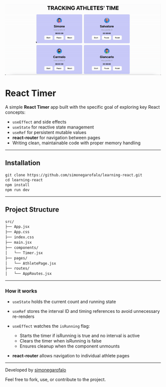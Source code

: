 ![Timer App Demo](./assets/react-timer.gif)

# React Timer

A simple **React Timer** app built with the specific goal of exploring key React concepts:

- `useEffect` and side effects
- `useState` for reactive state management
- `useRef` for persistent mutable values
- **react-router** for navigation between pages
- Writing clean, maintainable code with proper memory handling

---

## Installation

```
git clone https://github.com/simonegarofalo/learning-react.git
cd learning-react
npm install
npm run dev
```

---

## Project Structure

```txt
src/
├── App.jsx
├── App.css
├── index.css
├── main.jsx
├── components/
│   └── Timer.jsx
├── pages/
│   └── AthletePage.jsx
├── routes/
│   └── AppRoutes.jsx

```

---

### How it works

- `useState` holds the current count and running state

- `useRef` stores the interval ID and timing references to avoid unnecessary re-renders

- `useEffect` watches the `isRunning` flag:

  - Starts the timer if isRunning is true and no interval is active
  - Clears the timer when isRunning is false
  - Ensures cleanup when the component unmounts

- **react-router** allows navigation to individual athlete pages

---

Developed by <a href="https://github.com/simonegarofalo">simonegarofalo</a>

Feel free to fork, use, or contribute to the project.
